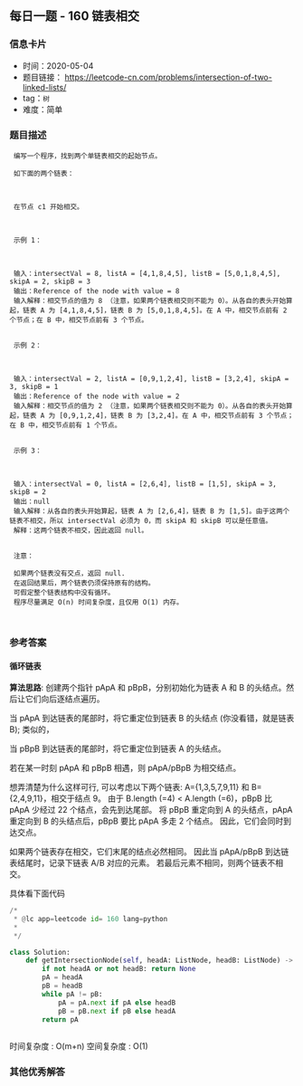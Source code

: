 ## 每日一题 - 160 链表相交
 
### 信息卡片

- 时间：2020-05-04
- 题目链接： https://leetcode-cn.com/problems/intersection-of-two-linked-lists/
- tag：`树`
- 难度：简单

### 题目描述

```
 编写一个程序，找到两个单链表相交的起始节点。
 
 如下面的两个链表：
 
 
 
 在节点 c1 开始相交。
 
  
 
 示例 1：
 
 
 
 输入：intersectVal = 8, listA = [4,1,8,4,5], listB = [5,0,1,8,4,5], skipA = 2, skipB = 3
 输出：Reference of the node with value = 8
 输入解释：相交节点的值为 8 （注意，如果两个链表相交则不能为 0）。从各自的表头开始算起，链表 A 为 [4,1,8,4,5]，链表 B 为 [5,0,1,8,4,5]。在 A 中，相交节点前有 2 个节点；在 B 中，相交节点前有 3 个节点。
  
 
 示例 2：
 
 
 
 输入：intersectVal = 2, listA = [0,9,1,2,4], listB = [3,2,4], skipA = 3, skipB = 1
 输出：Reference of the node with value = 2
 输入解释：相交节点的值为 2 （注意，如果两个链表相交则不能为 0）。从各自的表头开始算起，链表 A 为 [0,9,1,2,4]，链表 B 为 [3,2,4]。在 A 中，相交节点前有 3 个节点；在 B 中，相交节点前有 1 个节点。
  
 
 示例 3：
 
 
 
 输入：intersectVal = 0, listA = [2,6,4], listB = [1,5], skipA = 3, skipB = 2
 输出：null
 输入解释：从各自的表头开始算起，链表 A 为 [2,6,4]，链表 B 为 [1,5]。由于这两个链表不相交，所以 intersectVal 必须为 0，而 skipA 和 skipB 可以是任意值。
 解释：这两个链表不相交，因此返回 null。
  
 
 注意：
 
 如果两个链表没有交点，返回 null.
 在返回结果后，两个链表仍须保持原有的结构。
 可假定整个链表结构中没有循环。
 程序尽量满足 O(n) 时间复杂度，且仅用 O(1) 内存。
 
 
```



### 参考答案

#### 循环链表

**算法思路**:
创建两个指针 pApA 和 pBpB，分别初始化为链表 A 和 B 的头结点。然后让它们向后逐结点遍历。

当 pApA 到达链表的尾部时，将它重定位到链表 B 的头结点 (你没看错，就是链表 B); 类似的，

当 pBpB 到达链表的尾部时，将它重定位到链表 A 的头结点。

若在某一时刻 pApA 和 pBpB 相遇，则 pApA/pBpB 为相交结点。

想弄清楚为什么这样可行, 可以考虑以下两个链表: A={1,3,5,7,9,11} 和 B={2,4,9,11}，相交于结点 9。 
由于 B.length (=4) < A.length (=6)，pBpB 比 pApA 少经过 22 个结点，会先到达尾部。
将 pBpB 重定向到 A 的头结点，pApA 重定向到 B 的头结点后，pBpB 要比 pApA 多走 2 个结点。
因此，它们会同时到达交点。

如果两个链表存在相交，它们末尾的结点必然相同。
因此当 pApA/pBpB 到达链表结尾时，记录下链表 A/B 对应的元素。
若最后元素不相同，则两个链表不相交。
 
 
具体看下面代码

```python
/*
 * @lc app=leetcode id= 160 lang=python
 *
 */

class Solution:
    def getIntersectionNode(self, headA: ListNode, headB: ListNode) -> ListNode:
        if not headA or not headB: return None
        pA = headA
        pB = headB
        while pA != pB:
            pA = pA.next if pA else headB
            pB = pB.next if pB else headA
        return pA
		
```
 
 时间复杂度 : O(m+n) 
 空间复杂度 : O(1)

### 其他优秀解答
```
```
